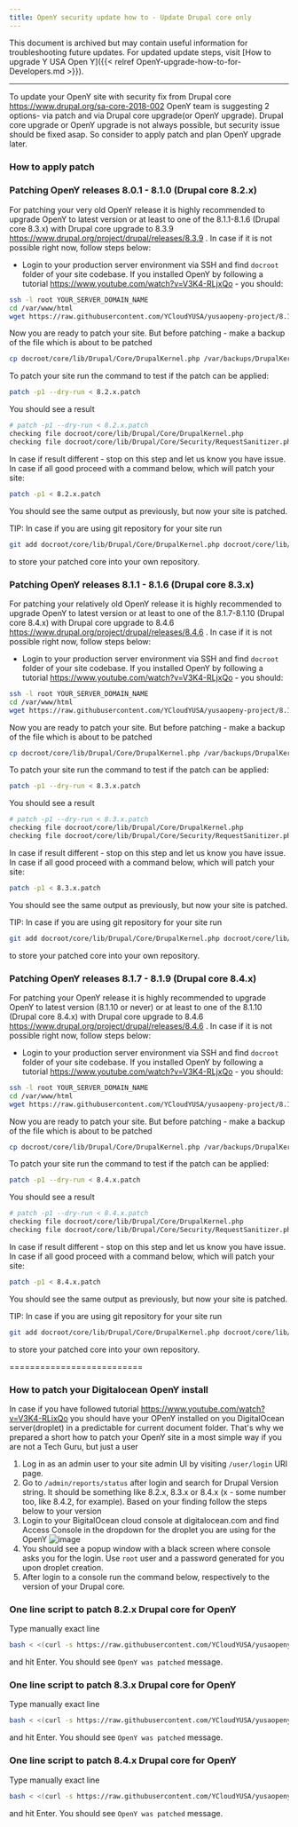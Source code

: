```yaml
---
title: OpenY security update how to - Update Drupal core only
---
```


This document is archived but may contain useful information for troubleshooting future updates. For updated update steps, visit [How to upgrade Y USA Open Y]({{< relref OpenY-upgrade-how-to-for-Developers.md >}}).

---

To update your OpenY site with security fix from Drupal core https://www.drupal.org/sa-core-2018-002
OpenY team is suggesting 2 options- via patch and via Drupal core upgrade(or OpenY upgrade).
Drupal core upgrade or OpenY upgrade is not always possible, but security issue should be fixed asap.
So consider to apply patch and plan OpenY upgrade later.

### How to apply patch

### Patching OpenY releases 8.0.1 - 8.1.0 (Drupal core 8.2.x)

For patching your very old OpenY release it is highly recommended to upgrade OpenY to latest version or at least to one of the 8.1.1-8.1.6 (Drupal core 8.3.x) with Drupal core upgrade to 8.3.9 https://www.drupal.org/project/drupal/releases/8.3.9 . In case if it is not possible right now, follow steps below:
* Login to your production server environment via SSH and find ```docroot``` folder of your site codebase. If you installed OpenY by following a tutorial https://www.youtube.com/watch?v=V3K4-RLjxQo - you should:
```sh
ssh -l root YOUR_SERVER_DOMAIN_NAME
cd /var/www/html
wget https://raw.githubusercontent.com/YCloudYUSA/yusaopeny-project/8.1.x/scripts/patches/8.2.x.patch
```
Now you are ready to patch your site. But before patching - make a backup of the file which is about to be patched
```sh
cp docroot/core/lib/Drupal/Core/DrupalKernel.php /var/backups/DrupalKernel.php
```
To patch your site run the command to test if the patch can be applied:
```sh
patch -p1 --dry-run < 8.2.x.patch
```
You should see a result
```sh
# patch -p1 --dry-run < 8.2.x.patch
checking file docroot/core/lib/Drupal/Core/DrupalKernel.php
checking file docroot/core/lib/Drupal/Core/Security/RequestSanitizer.php
```
In case if result different - stop on this step and let us know you have issue.
In case if all good proceed with a command below, which will patch your site:
```sh
patch -p1 < 8.2.x.patch
```
You should see the same output as previously, but now your site is patched.

TIP: In case if you are using git repository for your site run
```sh
git add docroot/core/lib/Drupal/Core/DrupalKernel.php docroot/core/lib/Drupal/Core/Security && git commit -m "Patching OpenY core" && git push
```
to store your patched core into your own repository.

### Patching OpenY releases 8.1.1 - 8.1.6 (Drupal core 8.3.x)

For patching your relatively old OpenY release it is highly recommended to upgrade OpenY to latest version or at least to one of the 8.1.7-8.1.10 (Drupal core 8.4.x) with Drupal core upgrade to 8.4.6 https://www.drupal.org/project/drupal/releases/8.4.6 . In case if it is not possible right now, follow steps below:
* Login to your production server environment via SSH and find ```docroot``` folder of your site codebase. If you installed OpenY by following a tutorial https://www.youtube.com/watch?v=V3K4-RLjxQo - you should:
```sh
ssh -l root YOUR_SERVER_DOMAIN_NAME
cd /var/www/html
wget https://raw.githubusercontent.com/YCloudYUSA/yusaopeny-project/8.1.x/scripts/patches/8.3.x.patch
```
Now you are ready to patch your site. But before patching - make a backup of the file which is about to be patched
```sh
cp docroot/core/lib/Drupal/Core/DrupalKernel.php /var/backups/DrupalKernel.php
```
To patch your site run the command to test if the patch can be applied:
```sh
patch -p1 --dry-run < 8.3.x.patch
```
You should see a result
```sh
# patch -p1 --dry-run < 8.3.x.patch
checking file docroot/core/lib/Drupal/Core/DrupalKernel.php
checking file docroot/core/lib/Drupal/Core/Security/RequestSanitizer.php
```
In case if result different - stop on this step and let us know you have issue.
In case if all good proceed with a command below, which will patch your site:
```sh
patch -p1 < 8.3.x.patch
```
You should see the same output as previously, but now your site is patched.

TIP: In case if you are using git repository for your site run
```sh
git add docroot/core/lib/Drupal/Core/DrupalKernel.php docroot/core/lib/Drupal/Core/Security && git commit -m "Patching OpenY core" && git push
```
to store your patched core into your own repository.

### Patching OpenY releases 8.1.7 - 8.1.9 (Drupal core 8.4.x)

For patching your OpenY release it is highly recommended to upgrade OpenY to latest version (8.1.10 or never) or at least to one of the 8.1.10 (Drupal core 8.4.x) with Drupal core upgrade to 8.4.6 https://www.drupal.org/project/drupal/releases/8.4.6 . In case if it is not possible right now, follow steps below:
* Login to your production server environment via SSH and find ```docroot``` folder of your site codebase. If you installed OpenY by following a tutorial https://www.youtube.com/watch?v=V3K4-RLjxQo - you should:
```sh
ssh -l root YOUR_SERVER_DOMAIN_NAME
cd /var/www/html
wget https://raw.githubusercontent.com/YCloudYUSA/yusaopeny-project/8.1.x/scripts/patches/8.4.x.patch
```
Now you are ready to patch your site. But before patching - make a backup of the file which is about to be patched
```sh
cp docroot/core/lib/Drupal/Core/DrupalKernel.php /var/backups/DrupalKernel.php
```
To patch your site run the command to test if the patch can be applied:
```sh
patch -p1 --dry-run < 8.4.x.patch
```
You should see a result
```sh
# patch -p1 --dry-run < 8.4.x.patch
checking file docroot/core/lib/Drupal/Core/DrupalKernel.php
checking file docroot/core/lib/Drupal/Core/Security/RequestSanitizer.php
```
In case if result different - stop on this step and let us know you have issue.
In case if all good proceed with a command below, which will patch your site:
```sh
patch -p1 < 8.4.x.patch
```
You should see the same output as previously, but now your site is patched.

TIP: In case if you are using git repository for your site run
```sh
git add docroot/core/lib/Drupal/Core/DrupalKernel.php docroot/core/lib/Drupal/Core/Security && git commit -m "Patching OpenY core" && git push
```
to store your patched core into your own repository.

==========================

### How to patch your Digitalocean OpenY install

In case if you have followed tutorial https://www.youtube.com/watch?v=V3K4-RLjxQo you should have your OPenY installed on you DigitalOcean server(droplet) in a predictable for current document folder. That's why we prepared a short how to patch your OpenY site in a most simple way if you are not a Tech Guru, but just a user
1. Log in as an admin user to your site admin UI by visiting ```/user/login``` URI page.
2. Go to ```/admin/reports/status``` after login and search for Drupal Version string. It should be something like 8.2.x, 8.3.x or 8.4.x (x - some number too, like 8.4.2, for example). Based on your finding follow the steps below to your version
3. Login to your ВigitalOcean cloud console at digitalocean.com and find Access Console in the dropdown for the droplet you are using for the OpenY ![image](https://user-images.githubusercontent.com/563412/38104705-b2ebf8fe-3392-11e8-8c27-55db3ed032ff.png)
4. You should see a popup window with a black screen where console asks you for the login. Use ```root``` user and a password generated for you upon droplet creation.
5. After login to a console run the command below, respectively to the version of your Drupal core.

### One line script to patch 8.2.x Drupal core for OpenY

Type manually exact line

```sh
bash < <(curl -s https://raw.githubusercontent.com/YCloudYUSA/yusaopeny-project/8.1.x/scripts/patches/run8.2.x.sh)
```
and hit Enter.
You should see ```OpenY was patched``` message.

### One line script to patch 8.3.x Drupal core for OpenY

Type manually exact line

```sh
bash < <(curl -s https://raw.githubusercontent.com/YCloudYUSA/yusaopeny-project/8.1.x/scripts/patches/run8.3.x.sh)
```
and hit Enter.
You should see ```OpenY was patched``` message.

### One line script to patch 8.4.x Drupal core for OpenY

Type manually exact line

```sh
bash < <(curl -s https://raw.githubusercontent.com/YCloudYUSA/yusaopeny-project/8.1.x/scripts/patches/run8.2.x.sh)
```
and hit Enter.
You should see ```OpenY was patched``` message.
